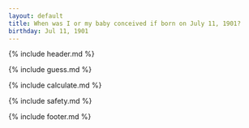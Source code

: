 ```yaml
---
layout: default
title: When was I or my baby conceived if born on July 11, 1901?
birthday: Jul 11, 1901
---
```


{% include header.md %}

{% include guess.md %}

{% include calculate.md %}

{% include safety.md %}

{% include footer.md %}



